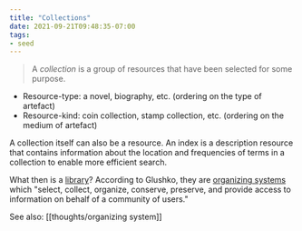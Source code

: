```yaml
---
title: "Collections"
date: 2021-09-21T09:48:35-07:00
tags:
- seed
---
```


> A _collection_ is a group of resources that have been selected for some purpose.

- Resource-type: a novel, biography, etc. (ordering on the type of artefact)
- Resource-kind: coin collection, stamp collection, etc. (ordering on the medium of artefact)

A collection itself can also be a resource. An index is a description resource that contains information about the location and frequencies of terms in a collection to enable more efficient search.

What then is a [library](thoughts/library.md)? According to Glushko, they are [organizing systems](thoughts/organizing%20system.md) which "select, collect, organize, conserve, preserve, and provide access to information on behalf of a community of users."

See also: [[thoughts/organizing system]]